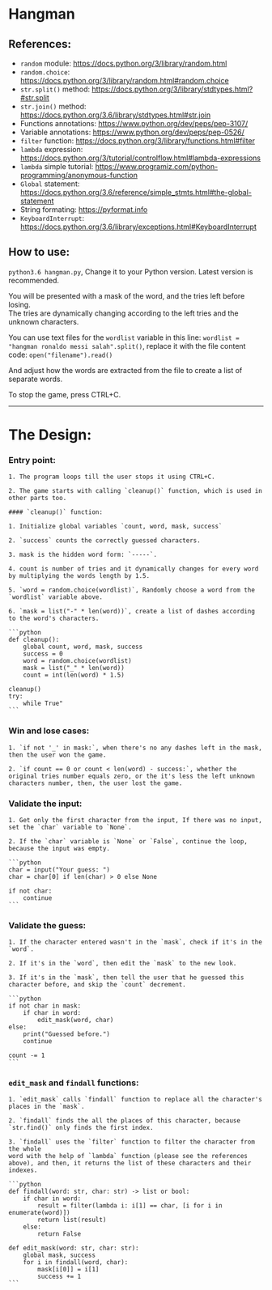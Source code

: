 # Hangman

## References:

- `random` module:			https://docs.python.org/3/library/random.html
- `random.choice`:			https://docs.python.org/3/library/random.html#random.choice
- `str.split()` method:		https://docs.python.org/3/library/stdtypes.html?#str.split
- `str.join()` method:		https://docs.python.org/3.6/library/stdtypes.html#str.join
- Functions annotations:	https://www.python.org/dev/peps/pep-3107/
- Variable annotations:		https://www.python.org/dev/peps/pep-0526/
- `filter` function:			https://docs.python.org/3/library/functions.html#filter
- `lambda` expression:		https://docs.python.org/3/tutorial/controlflow.html#lambda-expressions
- `lambda` simple tutorial:	https://www.programiz.com/python-programming/anonymous-function
- `Global` statement:			https://docs.python.org/3.6/reference/simple_stmts.html#the-global-statement
- String formating:			https://pyformat.info
- `KeyboardInterrupt`:		https://docs.python.org/3.6/library/exceptions.html#KeyboardInterrupt

## How to use:

`python3.6 hangman.py`, Change it to your Python version. Latest version is recommended.

You will be presented with a mask of the word, and the tries left before losing.<br>
The tries are dynamically changing according to the left tries and the unknown characters.

You can use text files for the `wordlist` variable in this line: `wordlist = "hangman ronaldo messi salah".split()`, replace it with the file content code: `open("filename").read()`

And adjust how the words are extracted from the file to create a list of separate words.

To stop the game, press CTRL+C.

<hr>

# The Design:

### Entry point:

	1. The program loops till the user stops it using CTRL+C.

	2. The game starts with calling `cleanup()` function, which is used in other parts too.

	#### `cleanup()` function:

	1. Initialize global variables `count, word, mask, success`

	2. `success` counts the correctly guessed characters.

	3. mask is the hidden word form: `-----`.

	4. count is number of tries and it dynamically changes for every word by multiplying the words length by 1.5.

	5. `word = random.choice(wordlist)`, Randomly choose a word from the `wordlist` variable above.

	6. `mask = list("-" * len(word))`, create a list of dashes according to the word's characters.

	```python
	def cleanup():
		global count, word, mask, success
		success = 0
		word = random.choice(wordlist)
		mask = list("_" * len(word))
		count = int(len(word) * 1.5)

	cleanup()
	try:
		while True"
	```

### Win and lose cases:

	1. `if not '_' in mask:`, when there's no any dashes left in the mask, then the user won the game.

	2. `if count == 0 or count < len(word) - success:`, whether the original tries number equals zero, or the it's less the left unknown characters number, then, the user lost the game.

### Validate the input:

	1. Get only the first character from the input, If there was no input, set the `char` variable to `None`.

	2. If the `char` variable is `None` or `False`, continue the loop, because the input was empty.

	```python
	char = input("Your guess: ")
	char = char[0] if len(char) > 0 else None

	if not char:
		continue
	```

### Validate the guess:

	1. If the character entered wasn't in the `mask`, check if it's in the `word`.

	2. If it's in the `word`, then edit the `mask` to the new look.

	3. If it's in the `mask`, then tell the user that he guessed this character before, and skip the `count` decrement.

	```python
	if not char in mask:
		if char in word:
			edit_mask(word, char)
	else:
		print("Guessed before.")
		continue

	count -= 1
	```

### `edit_mask` and `findall` functions:

	1. `edit_mask` calls `findall` function to replace all the character's places in the `mask`.

	2. `findall` finds the all the places of this character, because `str.find()` only finds the first index.

	3. `findall` uses the `filter` function to filter the character from the whole
	word with the help of `lambda` function (please see the references above), and then, it returns the list of these characters and their indexes.

	```python
	def findall(word: str, char: str) -> list or bool:
		if char in word:
			result = filter(lambda i: i[1] == char, [i for i in enumerate(word)])
			return list(result)
		else:
			return False

	def edit_mask(word: str, char: str):
		global mask, success
		for i in findall(word, char):
			mask[i[0]] = i[1]
			success += 1
	```
